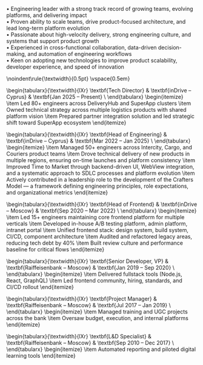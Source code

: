• Engineering leader with a strong track record of growing teams, evolving platforms, and delivering impact  
• Proven ability to scale teams, drive product-focused architecture, and lead long-term platform evolution  
• Passionate about high-velocity delivery, strong engineering culture, and systems that support product growth  
• Experienced in cross-functional collaboration, data-driven decision-making, and automation of engineering workflows  
• Keen on adopting new technologies to improve product scalability, developer experience, and speed of innovation

\noindent\rule{\textwidth}{0.5pt}
\vspace{0.5em}

\begin{tabularx}{\textwidth}{lXr}
\textbf{Tech Director} & \textbf{inDrive – Cyprus} & \textbf{Jan 2025 – Present} \\
\end{tabularx}
\begin{itemize}
  \item Led 80+ engineers across DeliveryHub and SuperApp clusters
  \item Owned technical strategy across multiple logistics products with shared platform vision
  \item Prepared partner integration solution and led strategic shift toward SuperApp ecosystem
\end{itemize}

\begin{tabularx}{\textwidth}{lXr}
\textbf{Head of Engineering} & \textbf{inDrive – Cyprus} & \textbf{Mar 2022 – Jan 2025} \\
\end{tabularx}
\begin{itemize}
  \item Managed 50+ engineers across Intercity, Cargo, and Couriers product teams
  \item Drove technical delivery of new products in multiple regions, ensuring on-time launches and platform consistency
  \item Improved Time to Market through backend-driven UI, WebView integration, and a systematic approach to SDLC processes and platform evolution
  \item Actively contributed in a leadership role to the development of the Crafters Model — a framework defining engineering principles, role expectations, and organizational metrics
\end{itemize}

\begin{tabularx}{\textwidth}{lXr}
\textbf{Head of Frontend} & \textbf{inDrive – Moscow} & \textbf{Sep 2020 – Mar 2022} \\
\end{tabularx}
\begin{itemize}
  \item Led 15+ engineers maintaining core frontend platform for multiple verticals
  \item Developed in-house A/B testing platform, admin platform, intranet portal
  \item Unified frontend stack: design system, build system, CI/CD, component architecture
  \item Audited and refactored legacy areas, reducing tech debt by 40\%
  \item Built review culture and performance baseline for critical flows
\end{itemize}

\begin{tabularx}{\textwidth}{lXr}
\textbf{Senior Developer, VP} & \textbf{Raiffeisenbank – Moscow} & \textbf{Jan 2019 – Sep 2020} \\
\end{tabularx}
\begin{itemize}
  \item Delivered fullstack tools (Node.js, React, GraphQL)
  \item Led frontend community, hiring, standards, and CI/CD rollout
\end{itemize}

\begin{tabularx}{\textwidth}{lXr}
\textbf{Project Manager} & \textbf{Raiffeisenbank – Moscow} & \textbf{Jul 2017 – Jan 2019} \\
\end{tabularx}
\begin{itemize}
  \item Managed training and UGC projects across the bank
  \item Oversaw budget, execution, and internal platforms
\end{itemize}

\begin{tabularx}{\textwidth}{lXr}
\textbf{L\&D Specialist} & \textbf{Raiffeisenbank – Moscow} & \textbf{Sep 2010 – Dec 2017} \\
\end{tabularx}
\begin{itemize}
  \item Automated reporting and piloted digital learning tools
\end{itemize}